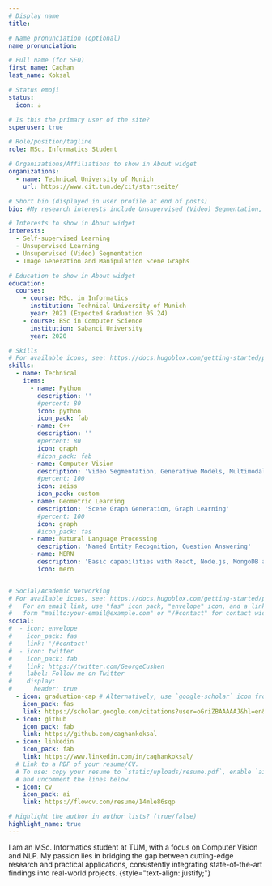 ```yaml
---
# Display name
title: 

# Name pronunciation (optional)
name_pronunciation: 

# Full name (for SEO)
first_name: Caghan
last_name: Koksal

# Status emoji
status:
  icon: ☕️

# Is this the primary user of the site?
superuser: true

# Role/position/tagline
role: MSc. Informatics Student 

# Organizations/Affiliations to show in About widget
organizations:
  - name: Technical University of Munich
    url: https://www.cit.tum.de/cit/startseite/

# Short bio (displayed in user profile at end of posts)
bio: #My research interests include Unsupervised (Video) Segmentation, Scene Graph Generation and Manipulation,

# Interests to show in About widget
interests:
  - Self-supervised Learning
  - Unsupervised Learning
  - Unsupervised (Video) Segmentation
  - Image Generation and Manipulation Scene Graphs

# Education to show in About widget
education:
  courses:
    - course: MSc. in Informatics
      institution: Technical University of Munich
      year: 2021 (Expected Graduation 05.24)
    - course: BSc in Computer Science
      institution: Sabanci University
      year: 2020

# Skills
# For available icons, see: https://docs.hugoblox.com/getting-started/page-builder/#icons
skills:
  - name: Technical
    items:
      - name: Python
        description: ''
        #percent: 80
        icon: python
        icon_pack: fab
      - name: C++
        description: ''
        #percent: 80
        icon: graph
        #icon_pack: fab
      - name: Computer Vision
        description: 'Video Segmentation, Generative Models, Multimodal Learning'
        #percent: 100
        icon: zeiss
        icon_pack: custom
      - name: Geometric Learning
        description: 'Scene Graph Generation, Graph Learning'
        #percent: 100
        icon: graph
        #icon_pack: fas
      - name: Natural Language Processing
        description: 'Named Entity Recognition, Question Answering'
      - name: MERN
        description: 'Basic capabilities with React, Node.js, MongoDB and Redux'
        icon: mern 


# Social/Academic Networking
# For available icons, see: https://docs.hugoblox.com/getting-started/page-builder/#icons
#   For an email link, use "fas" icon pack, "envelope" icon, and a link in the
#   form "mailto:your-email@example.com" or "/#contact" for contact widget.
social:
#  - icon: envelope
#    icon_pack: fas
#    link: '/#contact'
#  - icon: twitter
#    icon_pack: fab
#    link: https://twitter.com/GeorgeCushen
#    label: Follow me on Twitter
#    display:
#      header: true
  - icon: graduation-cap # Alternatively, use `google-scholar` icon from `ai` icon pack
    icon_pack: fas
    link: https://scholar.google.com/citations?user=oGriZBAAAAAJ&hl=en&authuser=1
  - icon: github
    icon_pack: fab
    link: https://github.com/caghankoksal
  - icon: linkedin
    icon_pack: fab
    link: https://www.linkedin.com/in/caghankoksal/
  # Link to a PDF of your resume/CV.
  # To use: copy your resume to `static/uploads/resume.pdf`, enable `ai` icons in `params.yaml`,
  # and uncomment the lines below.
  - icon: cv
    icon_pack: ai
    link: https://flowcv.com/resume/14mle86sqp

# Highlight the author in author lists? (true/false)
highlight_name: true
---
```


I am an MSc. Informatics student at TUM, with a focus on Computer Vision and NLP.
My passion lies in bridging the gap between cutting-edge research and practical applications, consistently integrating state-of-the-art findings into real-world projects.
{style="text-align: justify;"}
